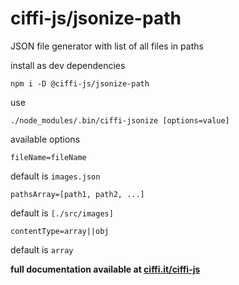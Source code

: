# ciffi-js/jsonize-path

JSON file generator with list of all files in paths

install as dev dependencies

```
npm i -D @ciffi-js/jsonize-path
```

use

```
./node_modules/.bin/ciffi-jsonize [options=value]
```

available options

`fileName=fileName`

default is `images.json`

`pathsArray=[path1, path2, ...]`

default is `[./src/images]`

`contentType=array||obj`

default is `array`

**full documentation available at [ciffi.it/ciffi-js](https://www.ciffi.it/ciffi-js/docs/router)**

